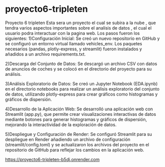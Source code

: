 # proyecto6-tripleten

Proyecto 6 tripleten Esta sera un proyecto el cual se subira a la nube , que tendra varios aspectos importantes sobre el analisis de datos , el cual el usuario podra interactuar con la pagina web. Los pasos fueron los siguientes: 1)Configuración Inicial: Se creó un nuevo repositorio en GitHub y se configuró un entorno virtual llamado vehicles_env. Los paquetes necesarios (pandas, plotly-express, y streamlit) fueron instalados y añadidos a un archivo requirements.txt.

2)Descarga del Conjunto de Datos: Se descargó un archivo CSV con datos de anuncios de coches y se colocó en el directorio del proyecto para su análisis.

3)Análisis Exploratorio de Datos: Se creó un Jupyter Notebook (EDA.ipynb) en el directorio notebooks para realizar un análisis exploratorio del conjunto de datos, utilizando plotly-express para crear gráficos como histogramas y gráficos de dispersión.

4)Desarrollo de la Aplicación Web: Se desarrolló una aplicación web con Streamlit (app.py), que permite crear visualizaciones interactivas de datos mediante botones para generar histogramas y gráficos de dispersión, mejorando la interactividad de la exploración de datos.

5)Despliegue y Configuración de Render: Se configuró Streamlit para su despliegue en Render añadiendo un archivo de configuración (streamlit/config.toml) y se actualizaron los archivos del proyecto en el repositorio de GitHub para reflejar los cambios en la aplicación web.

https://proyecto6-tripleten-b5dj.onrender.com